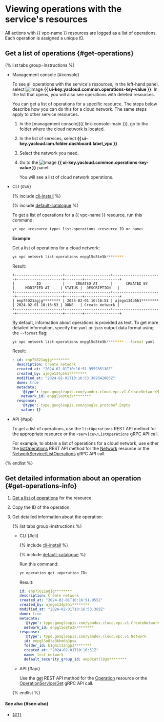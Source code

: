 # Viewing operations with the service's resources

All actions with {{ vpc-name }} resources are logged as a list of operations. Each operation is assigned a unique ID.

## Get a list of operations {#get-operations}

{% list tabs group=instructions %}

- Management console {#console}

   To see all operations with the service's resources, in the left-hand panel, select ![image](../../_assets/operations.svg) **{{ ui-key.yacloud.common.operations-key-value }}**. In the list that opens, you will also see operations with deleted resources.

   You can get a list of operations for a specific resource. The steps below describe how you can do this for a cloud network. The same steps apply to other service resources.

   1. In the [management console]({{ link-console-main }}), go to the folder where the cloud network is located.
   1. In the list of services, select **{{ ui-key.yacloud.iam.folder.dashboard.label_vpc }}**.
   1. Select the network you need.
   1. Go to the ![image](../../_assets/operations.svg) **{{ ui-key.yacloud.common.operations-key-value }}** panel.

      You will see a list of cloud network operations.

- CLI {#cli}

   {% include [cli-install](../../_includes/cli-install.md) %}

   {% include [default-catalogue](../../_includes/default-catalogue.md) %}

   To get a list of operations for a {{ vpc-name }} resource, run this command:

   ```bash
   yc vpc <resource_type> list-operations <resource_ID_or_name>
   ```

   **Example**

   Get a list of operations for a cloud network:

   ```bash
   yc vpc network list-operations enpgl5o8te3k********
   ```

   Result:

   ```text
   +----------------------+---------------------+----------------------+---------------------+--------+----------------+
   |          ID          |     CREATED AT      |      CREATED BY      |     MODIFIED AT     | STATUS |  DESCRIPTION   |
   +----------------------+---------------------+----------------------+---------------------+--------+----------------+
   | enp75021agjg******** | 2024-02-01 10:16:51 | ajego134p5h1******** | 2024-02-01 10:16:53 | DONE   | Create network |
   +----------------------+---------------------+----------------------+---------------------+--------+----------------+
   ```

   By default, information about operations is provided as text. To get more detailed information, specify the `yaml` or `json` output data format using the `--format` flag:

   ```bash
   yc vpc network list-operations enpgl5o8te3k******** --format yaml
   ```

   Result:

   ```yaml
   - id: enp75021agjg********
     description: Create network
     created_at: "2024-02-01T10:16:51.955935138Z"
     created_by: ajego134p5h1********
     modified_at: "2024-02-01T10:16:53.389542083Z"
     done: true
     metadata:
       '@type': type.googleapis.com/yandex.cloud.vpc.v1.CreateNetworkMetadata
       network_id: enpgl5o8te3k********
     response:
       '@type': type.googleapis.com/google.protobuf.Empty
       value: {}
   ```

- API {#api}

   To get a list of operations, use the `listOperations` REST API method for the appropriate resource or the `<service>/ListOperations` gRPC API call.

   For example, to obtain a list of operations for a cloud network, use either the [listOperations](../api-ref/Network/listOperations.md) REST API method for the [Network](../api-ref/Network/index.md) resource or the [NetworkService/ListOperations](../api-ref/grpc/network_service.md#ListOperations) gRPC API call.

{% endlist %}

## Get detailed information about an operation {#get-operations-info}

1. [Get a list of operations](#get-operations) for the resource.
1. Copy the ID of the operation.
1. Get detailed information about the operation:

   {% list tabs group=instructions %}

   - CLI {#cli}

      {% include [cli-install](../../_includes/cli-install.md) %}

      {% include [default-catalogue](../../_includes/default-catalogue.md) %}

      Run this command:

      ```bash
      yc operation get <operation_ID>
      ```

      Result:

      ```yaml
      id: enp75021agjg********
      description: Create network
      created_at: "2024-02-01T10:16:51.955Z"
      created_by: ajego134p5h1********
      modified_at: "2024-02-01T10:16:53.389Z"
      done: true
      metadata:
        '@type': type.googleapis.com/yandex.cloud.vpc.v1.CreateNetworkMetadata
        network_id: enpgl5o8te3k********
      response:
        '@type': type.googleapis.com/yandex.cloud.vpc.v1.Network
        id: enpgl5o8te3kke6q3psa
        folder_id: b1gmit33ngp3********
        created_at: "2024-02-01T10:16:51Z"
        name: test-network
        default_security_group_id: enp0catll8gm********
      ```

   - API {#api}

      Use the [get](../api-ref/Operation/get.md) REST API method for the [Operation](../api-ref/Operation/index.md) resource or the [OperationService/Get](../api-ref/grpc/operation_service.md#Get) gRPC API call.

   {% endlist %}

#### See also {#see-also}

* [{#T}](../../api-design-guide/concepts/about-async.md)
